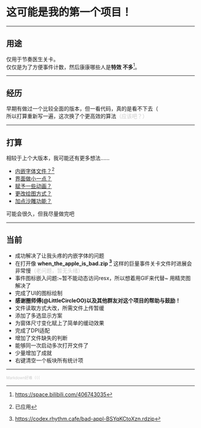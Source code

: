 # 这可能是我的第一个项目！  
- - -  
## 用途  
仅用于节奏医生关卡。  
仅仅是为了方便事件计数，然后康康哪些人是**特效 不多**[^1]。  
[^1]: https://space.bilibili.com/406743035
- - -
## 经历  
早期有做过一个比较全面的版本，但一看代码，真的是看不下去（  
所以打算重新写一遍，这次换了个更高效的算法<font color=#cccccc>（应该吧？）</font>  
- - -  
## 打算  
相较于上个大版本，我可能还有更多想法……  
* <u>内嵌字体文件？[^2]</u>  
* <u>界面做小一点？</u>  
* <u>赋予一些动画？</u>  
* <u>更改绘图方式？</u>
* <u>加点沙雕功能？</u>  

可能会很久，但我尽量做完吧  
[^2]: 已应用
- - -
## 当前
* 成功解决了让我头疼的内嵌字体的问题  
* 在打开像 **when_the_apple_is_bad.zip [^3]** 这样的巨量事件关卡文件时进展会非常慢<font color=#cccccc>（老问题，暂无头绪）</font>  
* 事件图标嵌入问题:~暂不能动态访问resx，所以想着用GIF来代替~ 用精灵图解决了
* 完成了UI的图标绘制
* **感谢圈师傅(@LittleCircleOO)以及其他群友对这个项目的帮助与鼓励！**
* 文件读取方式大改，所需文件上传暂缓
* 添加了多选显示方案
* 为窗体尺寸变化赋上了简单的缓动效果
* 完成了DPI适配
* 增加了文件缺失的判断
* 能够同一次启动多次打开文件了
* 少量增加了成就
* 右键清空一个板块所有统计项
- - -
<font color=#cccccc size=1>Markdown好难（（（</font>  
[^3]: https://codex.rhythm.cafe/bad-appl-BSYqKCtoXzn.rdzip
